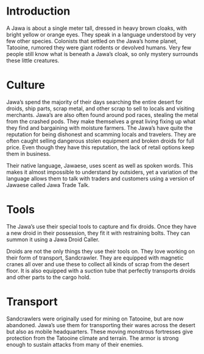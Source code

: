 # Introduction

A Jawa is about a single meter tall, dressed in heavy brown cloaks, with bright yellow or orange eyes.
They speak in a language understood by very few other species.
Colonists that settled on the Jawa’s home planet, Tatooine, rumored they were giant rodents or devolved humans.
Very few people still know what is beneath a Jawa’s cloak, so only mystery surrounds these little creatures.

# Culture

Jawa’s spend the majority of their days searching the entire desert for droids, ship parts, scrap metal, and other scrap to sell to locals and visiting merchants.
Jawa’s are also often found around pod races, stealing the metal from the crashed pods.
They make themselves a great living fixing up what they find and bargaining with moisture farmers.
The Jawa’s have quite the reputation for being dishonest and scamming locals and travelers.
They are often caught selling dangerous stolen equipment and broken droids for full price.
Even though they have this reputation, the lack of retail options keep them in business.

Their native language, Jawaese, uses scent as well as spoken words.
This makes it almost impossible to understand by outsiders, yet a variation of the language allows them to talk with traders and customers using a version of Jawaese called Jawa Trade Talk.

# Tools

The Jawa’s use their special tools to capture and fix droids.
Once they have a new droid in their possession, they fit it with restraining bolts.
They can summon it using a Jawa Droid Caller.

Droids are not the only things they use their tools on.
They love working on their form of transport, Sandcrawler.
They are equipped with magnetic cranes all over and use these to collect all kinds of scrap from the desert floor.
It is also equipped with a suction tube that perfectly transports droids and other parts to the cargo hold.

# Transport

Sandcrawlers were originally used for mining on Tatooine, but are now abandoned.
Jawa’s use them for transporting their wares across the desert but also as mobile headquarters.
These moving monstrous fortresses give protection from the Tatooine climate and terrain.
The armor is strong enough to sustain attacks from many of their enemies.
